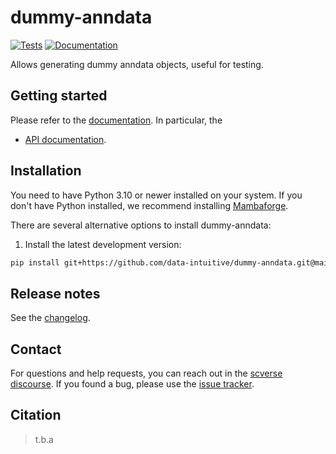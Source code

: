 # dummy-anndata

[![Tests][badge-tests]][link-tests]
[![Documentation][badge-docs]][link-docs]

[badge-tests]: https://img.shields.io/github/actions/workflow/status/data-intuitive/dummy-anndata/test.yaml?branch=main
[link-tests]: https://github.com/LouiseDck/dummy-anndata/actions/workflows/test.yml
[badge-docs]: https://img.shields.io/readthedocs/dummy-anndata

Allows generating dummy anndata objects, useful for testing.

## Getting started

Please refer to the [documentation][link-docs]. In particular, the

-   [API documentation][link-api].

## Installation

You need to have Python 3.10 or newer installed on your system. If you don't have
Python installed, we recommend installing [Mambaforge](https://github.com/conda-forge/miniforge#mambaforge).

There are several alternative options to install dummy-anndata:

<!--
1) Install the latest release of `dummy-anndata` from [PyPI][link-pypi]:

```bash
pip install dummy-anndata
```
-->

1. Install the latest development version:

```bash
pip install git+https://github.com/data-intuitive/dummy-anndata.git@main
```

## Release notes

See the [changelog][changelog].

## Contact

For questions and help requests, you can reach out in the [scverse discourse][scverse-discourse].
If you found a bug, please use the [issue tracker][issue-tracker].

## Citation

> t.b.a

[scverse-discourse]: https://discourse.scverse.org/
[issue-tracker]: https://github.com/data-intuitive/dummy-anndata/issues
[changelog]: https://dummy-anndata.readthedocs.io/latest/changelog.html
[link-docs]: https://dummy-anndata.readthedocs.io
[link-api]: https://dummy-anndata.readthedocs.io/latest/api.html
[link-pypi]: https://pypi.org/project/dummy-anndata
